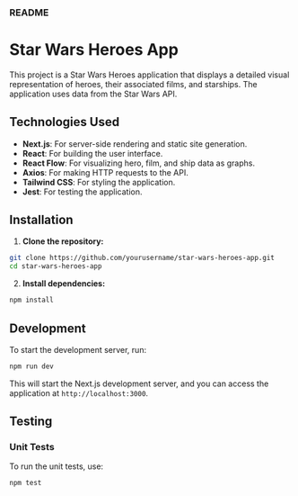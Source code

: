 ### README

# Star Wars Heroes App

This project is a Star Wars Heroes application that displays a detailed visual representation of heroes, their associated films, and starships. The application uses data from the Star Wars API.

## Technologies Used

- **Next.js**: For server-side rendering and static site generation.
- **React**: For building the user interface.
- **React Flow**: For visualizing hero, film, and ship data as graphs.
- **Axios**: For making HTTP requests to the API.
- **Tailwind CSS**: For styling the application.
- **Jest**: For testing the application.

## Installation

1. **Clone the repository:**

```bash
git clone https://github.com/yourusername/star-wars-heroes-app.git
cd star-wars-heroes-app
```

2. **Install dependencies:**

```bash
npm install
```

## Development

To start the development server, run:

```bash
npm run dev
```

This will start the Next.js development server, and you can access the application at `http://localhost:3000`.





## Testing

### Unit Tests

To run the unit tests, use:

```bash
npm test
```
